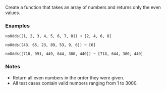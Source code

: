 Create a function that takes an array of numbers and returns only the even values.


### Examples ###
    noOdds([1, 2, 3, 4, 5, 6, 7, 8]) ➞ [2, 4, 6, 8]

    noOdds([43, 65, 23, 89, 53, 9, 6]) ➞ [6]

    noOdds([718, 991, 449, 644, 380, 440]) ➞ [718, 644, 380, 440]


### Notes ###
*   Return all even numbers in the order they were given.
*   All test cases contain valid numbers ranging from 1 to 3000.